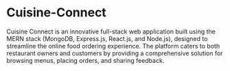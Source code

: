 # Cuisine-Connect
Cuisine Connect is an innovative full-stack web application built using the MERN stack (MongoDB, Express.js, React.js, and Node.js), designed to streamline the online food ordering experience. The platform caters to both restaurant owners and customers by providing a comprehensive solution for browsing menus, placing orders, and sharing feedback.
